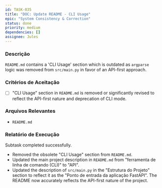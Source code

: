 ```yaml
---
id: TASK-035
title: "DOC: Update README - CLI Usage"
epic: "System Consistency & Correction"
status: done
priority: medium
dependencies: []
assignee: Jules
---
```


### Descrição

`README.md` contains a 'CLI Usage' section which is outdated as `argparse` logic was removed from `src/main.py` in favor of an API-first approach.

### Critérios de Aceitação

- [ ] "CLI Usage" section in `README.md` is removed or significantly revised to reflect the API-first nature and deprecation of CLI mode.

### Arquivos Relevantes

* `README.md`

### Relatório de Execução

Subtask completed successfully.
- Removed the obsolete "CLI Usage" section from `README.md`.
- Updated the main project description in `README.md` from "ferramenta de linha de comando (CLI)" to "API".
- Updated the description of `src/main.py` in the "Estrutura do Projeto" section to reflect it as the "Ponto de entrada da aplicação FastAPI".
The README now accurately reflects the API-first nature of the project.
